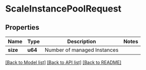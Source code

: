 # ScaleInstancePoolRequest

## Properties

Name | Type | Description | Notes
------------ | ------------- | ------------- | -------------
**size** | **u64** | Number of managed Instances | 

[[Back to Model list]](../README.md#documentation-for-models) [[Back to API list]](../README.md#documentation-for-api-endpoints) [[Back to README]](../README.md)


